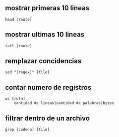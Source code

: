 ## mostrar primeras 10 lineas
    head [route]

## mostrar ultimas 10 lineas
    tail [route]

## remplazar concidencias
    sed "[regex]" [file]

## contar numero de registros
    wc [ruta]
        cantidad de lineas|cantidad de palabras|bytes
## filtrar dentro de un archivo
    grep [cadena] [file]
